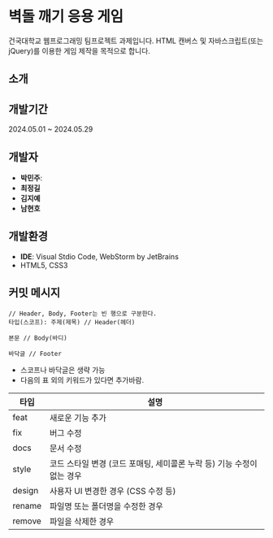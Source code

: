 # 벽돌 깨기 응용 게임
건국대학교 웹프로그래밍 팀프로젝트 과제입니다. HTML 캔버스 및 자바스크립트(또는 jQuery)를 이용한 게임 제작을 목적으로 합니다.

## 소개
## 개발기간
2024.05.01 ~ 2024.05.29

## 개발자
- **박민주**: 
- **최정길**
- **김지예**
- **남현호**

## 개발환경
- **IDE**: Visual Stdio Code, WebStorm by JetBrains
- HTML5, CSS3

## 커밋 메시지
```
// Header, Body, Footer는 빈 행으로 구분한다.
타입(스코프): 주제(제목) // Header(헤더)

본문 // Body(바디)

바닥글 // Footer
```
- 스코프나 바닥글은 생략 가능
- 다음의 표 외의 키워드가 있다면 추가바람.

| 타입   | 설명                                                     |
| ------ | -------------------------------------------------------- |
| feat   | 새로운 기능 추가                                         |
| fix    | 버그 수정                                                |
| docs   | 문서 수정                                                |
| style  | 코드 스타일 변경 (코드 포매팅, 세미콜론 누락 등) 기능 수정이 없는 경우 |
| design | 사용자 UI 변경한 경우 (CSS 수정 등)                      |
| rename | 파일명 또는 폴더명을 수정한 경우                         |
| remove | 파일을 삭제한 경우                                       |

